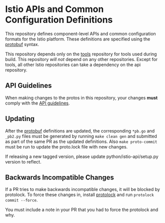 # Istio APIs and Common Configuration Definitions

This repository defines component-level APIs and common configuration formats for the Istio
platform. These definitions are specified using the [protobuf](https://github.com/google/protobuf)
syntax.

This repository depends only on the [tools](https://github.com/istio/tools) repository for tools used during build. This repository *will not* depend on any
other repositories. Except for tools, all other Istio repositories can take a dependency on the api repository.

## API Guidelines

When making changes to the protos in this repository, your changes **must** comply with the [API guidelines](./GUIDELINES.md).

## Updating

After the [protobuf](https://github.com/google/protobuf) definitions
are updated, the corresponding `*pb.go` and `_pb2.py` files must be
generated by running `make clean gen` and submitted as
part of the same PR as the updated definitions. Also `make
proto-commit` must be run to update the proto.lock file with new
changes.

If releasing a new tagged version, please update python/istio-api/setup.py version to reflect.

## Backwards Incompatible Changes

If a PR tries to make backwards incompatible changes, it will be
blocked by protolock. To force these changes in, install
[protolock](https://github.com/nilslice/protolock) and run
`protolock commit --force`.

You must include a note in your PR that you had to force the
protolock and why.

